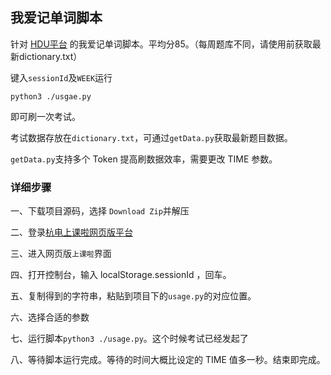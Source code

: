 ## 我爱记单词脚本

针对 [HDU平台](https://skl.hduhelp.com/#/call/course) 的我爱记单词脚本。平均分85。（每周题库不同，请使用前获取最新dictionary.txt）

键入`sessionId`及`WEEK`运行

```
python3 ./usgae.py
```

即可刷一次考试。

考试数据存放在`dictionary.txt`，可通过`getData.py`获取最新题目数据。

`getData.py`支持多个 Token 提高刷数据效率，需要更改 TIME 参数。

### 详细步骤

一、下载项目源码，选择 `Download Zip`并解压

二、登录[杭电上课啦网页版平台](http://skl.hduhelp.com)

三、进入网页版`上课啦`界面

四、打开控制台，输入 localStorage.sessionId ，回车。

五、复制得到的字符串，粘贴到项目下的`usage.py`的对应位置。

六、选择合适的参数

七、运行脚本`python3 ./usage.py`。这个时候考试已经发起了

八、等待脚本运行完成。等待的时间大概比设定的 TIME 值多一秒。结束即完成。
